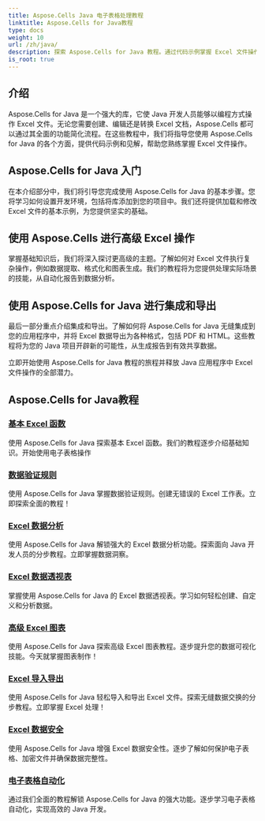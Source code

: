 ```yaml
---
title: Aspose.Cells Java 电子表格处理教程
linktitle: Aspose.Cells for Java教程
type: docs
weight: 10
url: /zh/java/
description: 探索 Aspose.Cells for Java 教程。通过代码示例掌握 Excel 文件操作。立即提升您的 Java 技能！
is_root: true
---
```


## 介绍

Aspose.Cells for Java 是一个强大的库，它使 Java 开发人员能够以编程方式操作 Excel 文件。无论您需要创建、编辑还是转换 Excel 文档，Aspose.Cells 都可以通过其全面的功能简化流程。在这些教程中，我们将指导您使用 Aspose.Cells for Java 的各个方面，提供代码示例和见解，帮助您熟练掌握 Excel 文件操作。

## Aspose.Cells for Java 入门

在本介绍部分中，我们将引导您完成使用 Aspose.Cells for Java 的基本步骤。您将学习如何设置开发环境，包括将库添加到您的项目中。我们还将提供加载和修改 Excel 文件的基本示例，为您提供坚实的基础。

## 使用 Aspose.Cells 进行高级 Excel 操作

掌握基础知识后，我们将深入探讨更高级的主题。了解如何对 Excel 文件执行复杂操作，例如数据提取、格式化和图表生成。我们的教程将为您提供处理实际场景的技能，从自动化报告到数据分析。

## 使用 Aspose.Cells for Java 进行集成和导出

最后一部分重点介绍集成和导出。了解如何将 Aspose.Cells for Java 无缝集成到您的应用程序中，并将 Excel 数据导出为各种格式，包括 PDF 和 HTML。这些教程将为您的 Java 项目开辟新的可能性，从生成报告到有效共享数据。

立即开始使用 Aspose.Cells for Java 教程的旅程并释放 Java 应用程序中 Excel 文件操作的全部潜力。

## Aspose.Cells for Java教程

### [基本 Excel 函数](./basic-excel-functions/)
使用 Aspose.Cells for Java 探索基本 Excel 函数。我们的教程逐步介绍基础知识。开始使用电子表格操作
### [数据验证规则](./data-validation-rules/)
使用 Aspose.Cells for Java 掌握数据验证规则。创建无错误的 Excel 工作表。立即探索全面的教程！
### [Excel 数据分析](./excel-data-analysis/)
使用 Aspose.Cells for Java 解锁强大的 Excel 数据分析功能。探索面向 Java 开发人员的分步教程。立即掌握数据洞察。 
### [Excel 数据透视表](./excel-pivot-tables/)
掌握使用 Aspose.Cells for Java 的 Excel 数据透视表。学习如何轻松创建、自定义和分析数据。
### [高级 Excel 图表](./advanced-excel-charts/)
使用 Aspose.Cells for Java 探索高级 Excel 图表教程。逐步提升您的数据可视化技能。今天就掌握图表制作！
### [Excel 导入导出](./excel-import-export/)
使用 Aspose.Cells for Java 轻松导入和导出 Excel 文件。探索无缝数据交换的分步教程。立即掌握 Excel 处理！
### [Excel 数据安全](./excel-data-security/)
使用 Aspose.Cells for Java 增强 Excel 数据安全性。逐步了解如何保护电子表格、加密文件并确保数据完整性。
### [电子表格自动化](./spreadsheet-automation/)
通过我们全面的教程解锁 Aspose.Cells for Java 的强大功能。逐步学习电子表格自动化，实现高效的 Java 开发。